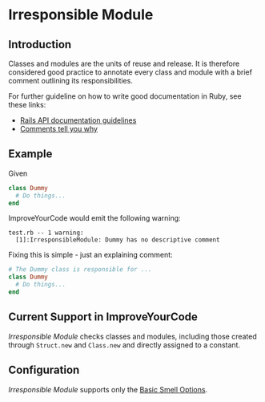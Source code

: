 # Irresponsible Module

## Introduction

Classes and modules are the units of reuse and release. It is therefore
considered good practice to annotate every class and module with a brief
comment outlining its responsibilities.

For further guideline on how to write good documentation in Ruby, see these
links:
- [Rails API documentation guidelines](http://edgeguides.rubyonrails.org/api_documentation_guidelines.html)
- [Comments tell you why](https://blog.codinghorror.com/code-tells-you-how-comments-tell-you-why/)

## Example

Given

```Ruby
class Dummy
  # Do things...
end
```

ImproveYourCode would emit the following warning:

```
test.rb -- 1 warning:
  [1]:IrresponsibleModule: Dummy has no descriptive comment
```

Fixing this is simple - just an explaining comment:

```Ruby
# The Dummy class is responsible for ...
class Dummy
  # Do things...
end
```

## Current Support in ImproveYourCode

_Irresponsible Module_ checks classes and modules, including those
created through `Struct.new` and `Class.new` and directly assigned to a constant.

## Configuration

_Irresponsible Module_ supports only the [Basic Smell Options](Basic-Smell-Options.md).

